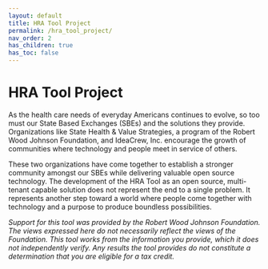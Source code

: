 ```yaml
---
layout: default
title: HRA Tool Project
permalink: /hra_tool_project/
nav_order: 2
has_children: true
has_toc: false
---
```


# HRA Tool Project

As the health care needs of everyday Americans continues to evolve, so too must our State Based Exchanges (SBEs) and the solutions they provide. Organizations like State Health & Value Strategies, a program of the Robert Wood Johnson Foundation, and IdeaCrew, Inc. encourage the growth of communities where technology and people meet in service of others.

These two organizations have come together to establish a stronger community amongst our SBEs while delivering valuable open source technology. The development of the HRA Tool as an open source, multi-tenant capable solution does not represent the end to a single problem. It represents another step toward a world where people come together with technology and a purpose to produce boundless possibilities.

*Support for this tool was provided by the Robert Wood Johnson Foundation. The views expressed here do not necessarily reflect the views of the Foundation. This tool works from the information you provide, which it does not independently verify. Any results the tool provides do not constitute a determination that you are eligible for a tax credit.*
